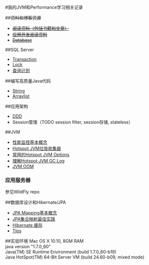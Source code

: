 #我的JVM和Performance学习相关记录

##~~资料和博客资源~~
* ~~[阅读资料（包括书籍和文章）](java_readings.md)~~
* ~~[应用开发阅读资料](readings_of_app_development.md)~~
* ~~[Database](db/database_readings.md)~~

##SQL Server
* [Transaction](sql_server_事务.md)
* [Lock](sql_server_锁.md)
* [查询计划](sql_sever查询计划)

##编写高质量Java代码
* [String](better_code_-_string.md)
* [Arraylist](arraylist.md)

##应用架构
* [DDD](ddd_architecture.md)
* Session管理（TODO session filter, session存储, stateless）

##JVM
* [性能监控基本概念](性能监控基础.md)
* [Hotspot JVM垃圾收集器](jvm_collectors.md)
* [常用的Hotspot JVM Options](jvm_options.md)
* [理解Hotspot JVM GC Log](understanding_jvm_gc_log.md)
* [JVM OOM](JVM_OOM_Errors.md)

### 应用服务器

参见WildFly repo
	
##数据库设计和Hibernate/JPA
* [JPA Mapping基本概念](jpa_mappings.md)
* [JPA集合映射最佳实践](jpa_collection_bp.md)
* [Hibernate 缓存](hibernate_note.md)
* [Tips](jpa_tips.md)

##实验环境
Mac OS X 10.10, 8GM RAM <br />
java version "1.7.0_60" <br />
Java(TM) SE Runtime Environment (build 1.7.0_60-b19) <br />
Java HotSpot(TM) 64-Bit Server VM (build 24.60-b09, mixed mode) <br />

